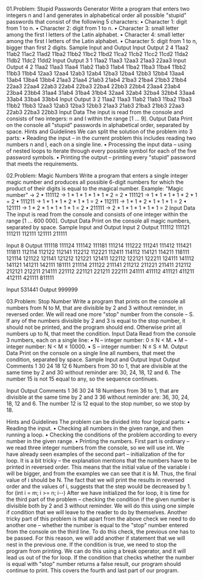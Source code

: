 01.Problem: Stupid Passwords Generator
Write a program that enters two integers n and l and generates in alphabetical order all possible
"stupid" passwords that consist of the following 5 characters:
• Character 1: digit from 1 to n.
• Character 2: digit from 1 to n.
• Character 3: small letter among the first l letters of the Latin alphabet.
• Character 4: small letter among the first l letters of the Latin alphabet.
• Character 5: digit from 1 to n, bigger than first 2 digits.
Sample Input and Output
Input Output 
2
4
      11aa2 11ab2 11ac2 11ad2 11ba2 11bb2 11bc2 11bd2 
      11ca2 11cb2 11cc2 11cd2 11da2 11db2 11dc2 11dd2
Input Output 
3
1
      11aa2 11aa3 12aa3 
      21aa3 22aa3
      Input Output 
4
2
      11aa2 11aa3 11aa4 11ab2 11ab3 11ab4 11ba2 11ba3 
      11ba4 11bb2 11bb3 11bb4 12aa3 12aa4 12ab3 12ab4 
      12ba3 12ba4 12bb3 12bb4 13aa4 13ab4 13ba4 13bb4 
      21aa3 21aa4 21ab3 21ab4 21ba3 21ba4 21bb3 21bb4 
      22aa3 22aa4 22ab3 22ab4 22ba3 22ba4 22bb3 22bb4 
      23aa4 23ab4 23ba4 23bb4 31aa4 31ab4 31ba4 31bb4 
      32aa4 32ab4 32ba4 32bb4 33aa4 33ab4 33ba4 33bb4
Input Output 
3
2
      11aa2 11aa3 11ab2 
      11ab3 11ba2 11ba3 
      11bb2 11bb3 12aa3 
      12ab3 12ba3 12bb3 
      21aa3 21ab3 21ba3 
      21bb3 22aa3 22ab3 
      22ba3 22bb3
Input Data
The input is read from the console and consists of two integers: n and l within the range [1 … 9].
Output Data
Print on the console all "stupid" passwords in alphabetical order, separated by space.
Hints and Guidelines
We can split the solution of the problem into 3 parts:
• Reading the input – in the current problem this includes reading two numbers n and l, each on 
a single line.
• Processing the input data – using of nested loops to iterate through every possible symbol for 
each of the five password symbols.
• Printing the output – printing every "stupid" password that meets the requirements.

02.Problem: Magic Numbers
Write a program that enters a single integer magic number and produces all possible 6-digit numbers
for which the product of their digits is equal to the magical number.
Example: "Magic number" → 2
• 111112 → 1 * 1 * 1 * 1 * 1 * 2 = 2
• 111121 → 1 * 1 * 1 * 1 * 2 * 1 = 2
• 111211 → 1 * 1 * 1 * 2 * 1 * 1 = 2
• 112111 → 1 * 1 * 2 * 1 * 1 * 1 = 2
• 121111 → 1 * 2 * 1 * 1 * 1 * 1 = 2
• 211111 → 2 * 1 * 1 * 1 * 1 * 1 = 2
Input Data
The input is read from the console and consists of one integer within the range [1 … 600 000].
Output Data
Print on the console all magic numbers, separated by space.
Sample Input and Output
Input 2 
Output 111112 111121 111211 112111 121111 211111

Input 8
Output 
111118 111124 111142 111181 111214 111222 111241 111412 111421 111811 
112114 112122 112141 112212 112221 112411 114112 114121 114211 118111 
121114 121122 121141 121212 121221 121411 122112 122121 122211 124111 
141112 141121 141211 142111 181111 211114 211122 211141 211212 211221 
211411 212112 212121 212211 214111 221112 221121 221211 222111 241111 
411112 411121 411211 412111 421111 811111

Input 531441
Output 999999

03.Problem: Stop Number
Write a program that prints on the console all numbers from N to M, that are divisible by 2 and 3 
without reminder, in reversed order. We will read one more "stop" number from the console – S. If 
any of the numbers divisible by 2 and 3 is equal to the stop number, it should not be printed, and the 
program should end. Otherwise print all numbers up to N, that meet the condition.
Input Data
Read from the console 3 numbers, each on a single line:
• N – integer number: 0 ≤ N < M.
• M – integer number: N < M ≤ 10000.
• S – integer number: N ≤ S ≤ M.
Output Data
Print on the console on a single line all numbers, that meet the condition, separated by space.
Sample Input and Output
Input Output          Comments 
1     30 24 18 12 6   Numbers from 30 to 1, that are divisible at the same time by 2 and 
30                    without reminder are: 30, 24, 18, 12 and 6. The number 15 is not 
15                    equal to any, so the sequence continues.

Input Output           Comments 
1     36 30 24 18      Numbers from 36 to 1, that are divisible at the same time by 2 and 3 
36                     without reminder are: 36, 30, 24, 18, 12 and 6. The number 12 is 
12                     equal to the stop number, so we stop by 18.

Hints and Guidelines
The problem can be divided into four logical parts:
• Reading the input.
• Checking all numbers in the given range, and then running a loop.
• Checking the conditions of the problem according to every number in the given range.
• Printing the numbers.
First part is ordinary – we read three integer numbers from the console, so we will use int.
We have already seen examples of the second part – initialization of the for loop. It is a bit tricky –
the explanation mentions that the numbers have to be printed in reversed order. This means that the
initial value of the variable i will be bigger, and from the examples we can see that it is M. Thus, the
final value of i should be N. The fact that we will print the results in reversed order and the values of
i, suggests that the step would be decreased by 1.
for (int i = m; i >= n; i--)
After we have initialized the for loop, it is time for the third part of the problem – checking the 
condition if the given number is divisible both by 2 and 3 without reminder. We will do this using one 
simple if condition that we will leave to the reader to do by themselves.
Another tricky part of this problem is that apart from the above check we need to do another one –
whether the number is equal to the "stop" number entered from the console on the third line. To do 
this check, the previous one has to be passed. For this reason, we will add another if statement that 
we will nest in the previous one. If the condition is true, we need to stop the program from printing. 
We can do this using a break operator, and it will lead us out of the for loop.
If the condition that checks whether the number is equal with "stop" number returns a false result, 
our program should continue to print. This covers the fourth and last part of our program.


